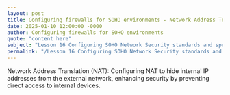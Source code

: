```yaml
---
layout: post
title: Configuring firewalls for SOHO environments - Network Address Translation NAT
date: 2025-01-10 12:00:00 -0000
author: Configuring firewalls for SOHO environments
quote: "content here"
subject: "Lesson 16 Configuring SOHO Network Security standards and specifications"
permalink: "/Lesson 16 Configuring SOHO Network Security standards and specifications/Configuring firewalls for SOHO environments/Configuring firewalls for SOHO environments - Network Address Translation NAT"
---
```


Network Address Translation (NAT): Configuring NAT to hide internal IP addresses from the external network, enhancing security by preventing direct access to internal devices.
